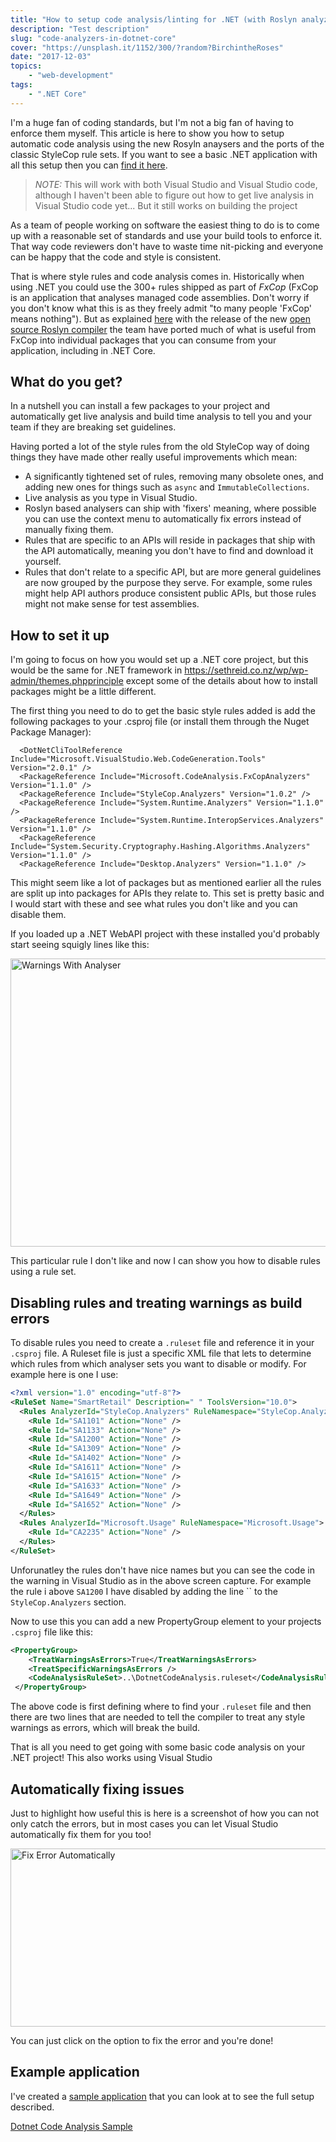```yaml
---
title: "How to setup code analysis/linting for .NET (with Roslyn analyzers)"
description: "Test description"
slug: "code-analyzers-in-dotnet-core"
cover: "https://unsplash.it/1152/300/?random?BirchintheRoses"
date: "2017-12-03"
topics:
    - "web-development"
tags:
    - ".NET Core"
---
```


I'm a huge fan of coding standards, but I'm not a big fan of having to enforce them myself. This article is here to show you how to setup automatic code analysis using the new Rosyln anaysers and the ports of the classic StyleCop rule sets. If you want to see a basic .NET application with all this setup then you can [find it here](https://github.com/sethreidnz/dotnet-code-analysis).

> *NOTE:* This will work with both Visual Studio and Visual Studio code, although I haven't been able to figure out how to get live analysis in Visual Studio code yet... But it still works on building the project

As a team of people working on software the easiest thing to do is to come up with a reasonable set of standards and use your build tools to enforce it. That way code reviewers don't have to waste time nit-picking and everyone can be happy that the code and style is consistent.

That is where style rules and code analysis comes in. Historically when using .NET you could use the 300+ rules shipped as part of *FxCop* (FxCop is an application that analyses managed code assemblies. Don't worry if you don't know what this is as they freely admit "to many people 'FxCop' means nothing"). But as explained [here](https://github.com/dotnet/roslyn-analyzers/blob/master/docs/FxCopPort/Porting%20FxCop%20Rules%20to%20Roslyn.md) with the release of the new [open source Roslyn compiler](https://github.com/dotnet/roslyn) the team have ported much of what is useful from FxCop into individual packages that you can consume from your application, including in .NET Core.

## What do you get?

In a nutshell you can install a few packages to your project and automatically get live analysis and build time analysis to tell you and your team if they are breaking set guidelines.

Having ported a lot of the style rules from the old StyleCop way of doing things they have made other really useful improvements which mean:

- A significantly tightened set of rules, removing many obsolete ones, and adding new ones for things such as `async` and `ImmutableCollections`.
- Live analysis as you type in Visual Studio.
- Roslyn based analysers can ship with 'fixers' meaning, where possible you can use the context menu to automatically fix errors instead of manually fixing them.
- Rules that are specific to an APIs will reside in packages that ship with the API automatically, meaning you don't have to find and download it yourself.
- Rules that don't relate to a specific API, but are more general guidelines are now grouped by the purpose they serve. For example, some rules might help API authors produce consistent public APIs, but those rules might not make sense for test assemblies.

## How to set it up

I'm going to focus on how you would set up a .NET core project, but this would be the same for .NET framework in https://sethreid.co.nz/wp/wp-admin/themes.phpprinciple except some of the details about how to install packages might be a little different.

The first thing you need to do to get the basic style rules added is add the following packages to your .csproj file (or install them through the Nuget Package Manager):

```
  <DotNetCliToolReference Include="Microsoft.VisualStudio.Web.CodeGeneration.Tools" Version="2.0.1" />
  <PackageReference Include="Microsoft.CodeAnalysis.FxCopAnalyzers" Version="1.1.0" />
  <PackageReference Include="StyleCop.Analyzers" Version="1.0.2" />
  <PackageReference Include="System.Runtime.Analyzers" Version="1.1.0" />
  <PackageReference Include="System.Runtime.InteropServices.Analyzers" Version="1.1.0" />
  <PackageReference Include="System.Security.Cryptography.Hashing.Algorithms.Analyzers" Version="1.1.0" />
  <PackageReference Include="Desktop.Analyzers" Version="1.1.0" />
```

This might seem like a lot of packages but as mentioned earlier all the rules are split up into packages for APIs they relate to. This set is pretty basic and I would start with these and see what rules you don't like and you can disable them.

If you loaded up a .NET WebAPI project with these installed you'd probably start seeing squigly lines like this:

<a href="http://sethreid.co.nz/how-to-setup-code-analysis-dotnet/warningswithanalyser/" rel="attachment wp-att-352"><img class="alignnone size-large wp-image-352" src="https://sethreid.co.nz/content/uploads/2017/12/WarningsWithAnalyser-1024x461.png" alt="Warnings With Analyser" width="1024" height="461" /></a>

This particular rule I don't like and now I can show you how to disable rules using a rule set.

## Disabling rules and treating warnings as build errors

To disable rules you need to create a `.ruleset` file and reference it in your `.csproj` file. A Ruleset file is just a specific XML file that lets to determine which rules from which analyser sets you want to disable or modify. For example here is one I use:

``` xml
<?xml version="1.0" encoding="utf-8"?>
<RuleSet Name="SmartRetail" Description=" " ToolsVersion="10.0">
  <Rules AnalyzerId="StyleCop.Analyzers" RuleNamespace="StyleCop.Analyzers">
    <Rule Id="SA1101" Action="None" />
    <Rule Id="SA1133" Action="None" />
    <Rule Id="SA1200" Action="None" />
    <Rule Id="SA1309" Action="None" />
    <Rule Id="SA1402" Action="None" />
    <Rule Id="SA1611" Action="None" />
    <Rule Id="SA1615" Action="None" />
    <Rule Id="SA1633" Action="None" />
    <Rule Id="SA1649" Action="None" />
    <Rule Id="SA1652" Action="None" />
  </Rules>
  <Rules AnalyzerId="Microsoft.Usage" RuleNamespace="Microsoft.Usage">
    <Rule Id="CA2235" Action="None" />
  </Rules>
</RuleSet>
```

Unforunatley the rules don't have nice names but you can see the code in the warning in Visual Studio as in the above screen capture. For example the rule i above `SA1200` I have disabled by adding the line `` to the `StyleCop.Analyzers` section.

Now to use this you can add a new PropertyGroup element to your projects `.csproj` file like this:

``` xml
<PropertyGroup>
    <TreatWarningsAsErrors>True</TreatWarningsAsErrors>
    <TreatSpecificWarningsAsErrors />
    <CodeAnalysisRuleSet>..\DotnetCodeAnalysis.ruleset</CodeAnalysisRuleSet>
 </PropertyGroup>
```

The above code is first defining where to find your <code>.ruleset</code> file and then there are two lines that are needed to tell the compiler to treat any style warnings as errors, which will break the build.

That is all you need to get going with some basic code analysis on your .NET project! This also works using Visual Studio

## Automatically fixing issues

Just to highlight how useful this is here is a screenshot of how you can not only catch the errors, but in most cases you can let Visual Studio automatically fix them for you too!

<a href="http://sethreid.co.nz/how-to-setup-code-analysis-dotnet/fixerrorautomatically/" rel="attachment wp-att-353"><img class="alignnone size-large wp-image-353" src="https://sethreid.co.nz/content/uploads/2017/12/FixErrorAutomatically-1024x285.png" alt="Fix Error Automatically" width="1024" height="285" /></a>

You can just click on the option to fix the error and you're done!

## Example application

I've created a [sample application](https://github.com/sethreidnz/dotnet-code-analysis) that you can look at to see the full setup described.

[Dotnet Code Analysis Sample](https://github.com/sethreidnz/dotnet-code-analysis)